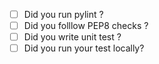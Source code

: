 -[ ] Did you run pylint ?
-[ ] Did you folllow PEP8 checks ?
-[ ] Did you write unit test ?
-[ ] Did you run your test locally?
